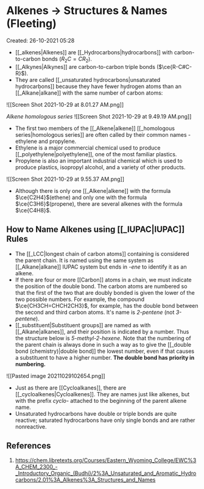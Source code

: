 # Alkenes -> Structures & Names (Fleeting)
Created: 26-10-2021 05:28

* [[_alkenes|Alkenes]] are [[_Hydrocarbons|hydrocarbons]] with carbon-to-carbon bonds ($R_2C=CR_2$).
* [[_Alkynes|Alkynes]] are carbon-to-carbon triple bonds ($\ce{R-C#C-R}$).
* They are called [[_unsaturated hydrocarbons|unsaturated hydrocarbons]] because they have fewer hydrogen atoms than an [[_Alkane|alkane]] with the same number of carbon atoms:

![[Screen Shot 2021-10-29 at 8.01.27 AM.png]]

*Alkene homologous series*
![[Screen Shot 2021-10-29 at 9.49.19 AM.png]]

* The first two members of the [[_Alkene|alkene]] [[_homologous series|homologous series]] are often called by their common names - ethylene and propylene. 
* Ethylene is a major commercial chemical used to produce [[_polyethylene|polyethylene]], one of the most familiar plastics. 
* Propylene is also an important industrial chemical which is used to produce plastics, isopropyl alcohol, and a variety of other products.

![[Screen Shot 2021-10-29 at 9.55.37 AM.png]]
* Although there is only one [[_Alkene|alkene]] with the formula $\ce{C2H4}$(ethene) and only one with the formula $\ce{C3H6}$(propene), there are several alkenes with the formula $\ce{C4H8}$.

## How to Name Alkenes using [[_IUPAC|IUPAC]] Rules
* The [[_LCC|longest chain of carbon atoms]] containing is considered the parent chain. It is named using the same system as [[_Alkane|alkane]] IUPAC system but ends in *-ene* to identify it as an alkene.
* If there are four or more [[Carbon]] atoms in a chain, we must indicate the position of the double bond. The carbon atoms are numbered so that the first of the two that are doubly bonded is given the lower of the two possible numbers. For example, the compound $\ce{CH3CH=CHCH2CH3}$, for example, has the double bond between the second and third carbon atoms. It's name is *2-pentene* (not *3-pentene*).
* [[_substituent|Substituent groups]] are named as with [[_Alkane|alkanes]], and their position is indicated by a number. Thus the structure below is *5-methyl-2-hexene*. Note that the numbering of the parent chain is always done in such a way as to give the [[_double bond (chemistry)|double bond]] the lowest number, even if that causes a substituent to have a higher number. **The double bond has priority in numbering.**

![[Pasted image 20211029102654.png]]
* Just as there are [[Cycloalkanes]], there are [[_cycloalkenes|Cycloalkenes]]. They are names just like alkenes, but with the prefix *cyclo-* attached to the beginning of the parent alkene name.
* Unsaturated hydrocarbons have double or triple bonds are quite reactive; saturated hydrocarbons have only single bonds and are rather nonreactive.
## References
1. https://chem.libretexts.org/Courses/Eastern_Wyoming_College/EWC%3A_CHEM_2300_-_Introductory_Organic_(Budhi)/2%3A_Unsaturated_and_Aromatic_Hydrocarbons/2.01%3A_Alkenes%3A_Structures_and_Names